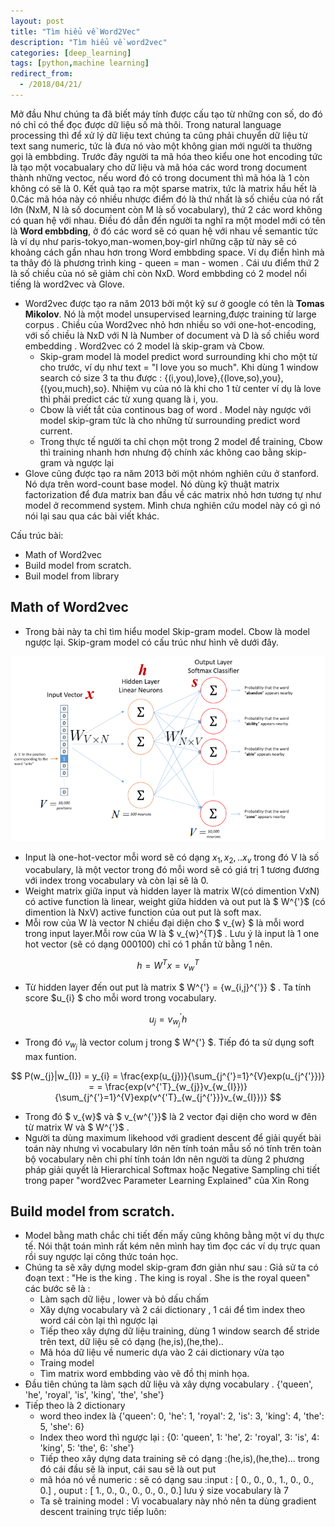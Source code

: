 ```yaml
---
layout: post
title: "Tìm hiểu về Word2Vec"
description: "Tìm hiểu về word2vec"
categories: [deep_learning]
tags: [python,machine learning]
redirect_from:
  - /2018/04/21/
---
```

Mở đầu
Như chúng ta đã biết máy tính được cấu tạo từ những con số, do đó nó chỉ có thể đọc được dữ liệu số mà thôi. Trong natural language processing
thì để xử lý dữ liệu text chúng ta cũng phải chuyển dữ liệu từ text sang numeric, tức là đưa nó vào một không gian mới người ta thường
gọi là embbding. Trước đây người ta mã hóa theo kiểu one hot encoding tức là tạo  một vocabualary cho dữ liệu và mã hóa các word trong document
thành những vectoc, nếu word đó có trong document thì mã hóa là 1 còn không có sẽ là 0. Kết quả tạo ra một sparse matrix, tức là matrix hầu hết 
là 0.Các mã hóa này có nhiều nhược điểm đó là thứ nhất là số chiều của nó rất lớn (NxM, N là số document còn M là số vocabulary), thứ 2 các word
không có quan hệ với nhau. Điều đó dẫn đến người ta nghĩ ra một model mới có tên là **Word embbding**, ở đó các word sẽ có quan hệ với nhau về semantic
tức là ví dụ như paris-tokyo,man-women,boy-girl những cặp từ này sẽ có khoảng cách gần nhau hơn trong Word embbding space. Ví dụ điển hình mà ta thây
đó là phương trình king - queen = man - women . Cái ưu điểm thứ 2 là số chiều của nó sẽ giảm chỉ còn NxD.
Word embbding có 2 model nổi tiếng là word2vec và Glove.
  * Word2vec được tạo ra năm 2013 bởi một kỹ sư ở google có tên là **Tomas Mikolov**. Nó là một model unsupervised learning,được training từ large corpus . Chiều của Word2vec nhỏ hơn nhiều so với one-hot-encoding, với số chiều là NxD với N là Number of document và D là số chiều word embedding . Word2vec có 2 model là skip-gram và Cbow.
      * Skip-gram model là model predict word surrounding khi cho một từ cho trước, ví dụ như text = "I love you so much". Khi dùng 1 window search có size 3 ta thu được  : {(i,you),love},{(love,so),you},{(you,much),so}. Nhiệm vụ của nó là khi cho 1 từ center ví dụ là love thì phải predict các từ xung quang là i, you.
      * Cbow là viết tắt của continous bag of word . Model này ngược với model skip-gram tức là cho những từ surrounding predict word current.
      * Trong thực tế người ta chỉ chọn một trong  2 model để training, Cbow thì training nhanh hơn nhưng độ chính xác không cao bằng skip-gram và ngược lại
 * Glove cũng được tạo ra năm 2013 bởi một nhóm nghiên cứu ở stanford. Nó dựa trên word-count base model. Nó dùng kỹ thuật matrix factorization để đưa matrix ban đầu về các matrix nhỏ hơn tương tự như model ở recommend system. Mình chưa nghiên cứu model này có gì nó nói lại sau qua các bài viết khác.
 
Cấu trúc bài:
  * Math of Word2vec 
  * Build model from scratch.
  * Buil model from library
## Math of Word2vec
* Trong bài này ta chỉ tìm hiểu model Skip-gram model. Cbow là model ngược lại. Skip-gram model có cấu trúc như hình vẽ dưới đây.

!["skip_gram](/assets/images/word2vec1.jpg)

* Input là one-hot-vector mỗi word sẽ có dạng ${x_{1},x_{2},..x_{v}}$ trong đó V là số vocabulary, là một vector trong đó mỗi word sẽ có
giá trị 1 tương đương với index trong vocabulary và còn lại sẽ là 0.
* Weight matrix giữa input và hidden layer là matrix W(có dimention VxN) có active function là linear, weight giữa hidden và out put là $ W^{'}$ (có dimention là NxV) active function của out put là soft max.
* Mỗi row của W là vector N chiều đại diện cho $ v_{w} $ là mỗi word trong input layer.Mỗi row của W là $ v_{w}^{T}$ . Lưu ý là input là 1 one hot vector (sẽ có dạng 000100) chỉ có 1 phần tử bằng 1 nên.

$$
h = W^{T}x = v_{w}^{T}
$$

* Từ hidden layer đến out put là matrix $ W^{'} = {w_{i,j}^{'}} $ . Ta tính score $u_{i} $ cho mỗi word trong vocabulary.

$$
u_{j} = v_{w_{j}}^{'}h
$$ 

* Trong đó $v_{w_{j}}$ là vector colum j trong $ W^{'} $. Tiếp đó ta sử dụng soft max funtion.

$$ 
P(w_{j}|w_{I}) = y_{i} = \frac{exp(u_{j})}{\sum_{j^{'}=1}^{V}exp(u_{j^{'}})} = = \frac{exp(v^{'T}_{w_{j}}v_{w_{I}})}{\sum_{j^{'}=1}^{V}exp(v^{'T}_{w_{j^{'}}}v_{w_{I}})}
$$

* Trong đó $ v_{w}$ và $ v_{w^{'}}$ là 2 vector đại diện cho word w đên từ matrix W và $ W^{'}$ .
* Người ta dùng maximum likehood với gradient descent để giải quyết bài toán này nhưng vì vocabulary lớn nên tính toán mẫu số nó tính trên toàn bộ vocabulary nên chi phí tính toán lớn nên người ta dùng 2 phương pháp giải quyết là Hierarchical Softmax hoặc Negative Sampling chi tiết trong paper "word2vec Parameter Learning Explained" của Xin Rong
## Build model from scratch.
* Model bằng math chắc chi tiết đến mấy cũng không bằng một ví dụ thực tế. Nói thật toán mình rất kém nên mình hay tìm đọc các ví dụ trực quan rồi suy ngược lại công thức toán học.
* Chúng ta sẽ xây dựng model skip-gram đơn giản như sau : Giả sử ta có đoạn text : "He is the king . The king is royal . She is the royal  queen" các bước sẽ là :
  * Làm sạch dữ liệu , lower và bỏ dấu chấm
  * Xây dựng vocabulary và 2 cái dictionary , 1 cái để tìm index theo word cái còn lại thì ngược lại
  * Tiếp theo xây dựng dữ liệu training, dùng 1 window search để stride trên text, dữ liệu sẽ có dạng  (he,is),(he,the)..
  * Mã hóa dữ liệu về numeric dựa vào 2 cái dictionary vừa tạo
  * Traing model
  * Tìm matrix word embbding vào vẽ đồ thị minh họa.
* Đầu tiên chúng ta làm sạch dữ liệu và xây dựng vocabulary . {'queen', 'he', 'royal', 'is', 'king', 'the', 'she'}
* Tiếp theo là 2 dictionary 
  * word theo index là {'queen': 0, 'he': 1, 'royal': 2, 'is': 3, 'king': 4, 'the': 5, 'she': 6}
  * Index theo word thì ngược lại : {0: 'queen', 1: 'he', 2: 'royal', 3: 'is', 4: 'king', 5: 'the', 6: 'she'}
  * Tiếp theo xây dựng data training sẽ có dạng :(he,is),(he,the)... trong đó cái đầu sẽ là input, cái sau sẽ là out put
  * mã hóa nó về numeric : sẽ có dạng sau :input : [ 0.,  0.,  0.,  1.,  0.,  0.,  0.] , ouput : [ 1.,  0.,  0.,  0.,  0.,  0.,  0.]
  lưu ý size vocabulary là 7
  * Ta sẽ training model : Vì vocabualary này nhỏ nên ta dùng gradient descent training trực tiếp luôn:

